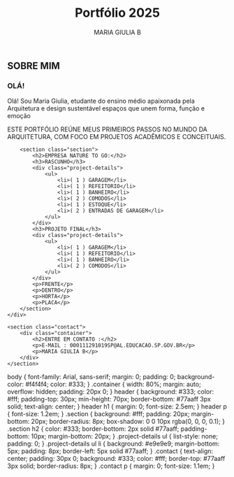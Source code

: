 <!DOCTYPE html>
<html lang="pt-BR">
<head>
    <meta charset="UTF-8">
    <meta name="viewport" content="width=device-width, initial-scale=1.0">
    <title>Portfólio - Maria Giulia B</title>
    <link rel="stylesheet" href="style.css"> </head>
<body>
    <header>
        <div class="container">
            <h1>Portfólio 2025</h1> 
            <p>MARIA GIULIA B</p> 
        </div>
    </header>
    <div class="container">
        <section class="section">
            <h2>SOBRE MIM</h2> 
            <h3>OLÁ!</h3> 
            <p> Olá! Sou Maria Giulia, etudante do ensino médio apaixonada pela Arquitetura e design sustentável espaços que unem forma, função e emoção</p> 
            <p>ESTE PORTFÓLIO REÚNE MEUS PRIMEIROS PASSOS NO MUNDO DA ARQUITETURA, COM FOCO EM PROJETOS ACADÊMICOS E CONCEITUAIS.</p> 
        </section>

        <section class="section">
            <h2>EMPRESA NATURE TO GO:</h2> 
            <h3>RASCUNHO</h3> 
            <div class="project-details">
                <ul>
                    <li>( 1 ) GARAGEM</li> 
                    <li>( 1 ) REFEITORIO</li> 
                    <li>( 1 ) BANHEIRO</li> 
                    <li>( 2 ) COMODOS</li> 
                    <li>( 1 ) ESTOQUE</li> 
                    <li>( 2 ) ENTRADAS DE GARAGEM</li> 
                </ul>
            </div>
            <h3>PROJETO FINAL</h3> 
            <div class="project-details">
                <ul>
                    <li>( 1 ) GARAGEM</li> 
                    <li>( 1 ) REFEITORIO</li> 
                    <li>( 1 ) BANHEIRO</li> 
                    <li>( 2 ) COMODOS</li> 
                </ul>
            </div>
            <p>FRENTE</p> 
            <p>DENTRO</p> 
            <p>HORTA</p> 
            <p>PLACA</p> 
        </section>
    </div>

    <section class="contact">
        <div class="container">
            <h2>ENTRE EM CONTATO :</h2> 
            <p>E-MAIL : 000111291019SP@AL.EDUCACAO.SP.GOV.BR</p> 
            <p>MARIA GIULIA B</p> 
        </div>
    </section>
</body>
</html>
body {
    font-family: Arial, sans-serif;
    margin: 0;
    padding: 0;
    background-color: #f4f4f4;
    color: #333;
}
.container {
    width: 80%;
    margin: auto;
    overflow: hidden;
    padding: 20px 0;
}
header {
    background: #333;
    color: #fff;
    padding-top: 30px;
    min-height: 70px;
    border-bottom: #77aaff 3px solid;
    text-align: center;
}
header h1 {
    margin: 0;
    font-size: 2.5em;
}
header p {
    font-size: 1.2em;
}
.section {
    background: #fff;
    padding: 20px;
    margin-bottom: 20px;
    border-radius: 8px;
    box-shadow: 0 0 10px rgba(0, 0, 0, 0.1);
}
.section h2 {
    color: #333;
    border-bottom: 2px solid #77aaff;
    padding-bottom: 10px;
    margin-bottom: 20px;
}
.project-details ul {
    list-style: none;
    padding: 0;
}
.project-details ul li {
    background: #e9e9e9;
    margin-bottom: 5px;
    padding: 8px;
    border-left: 5px solid #77aaff;
}
.contact {
    text-align: center;
    padding: 30px 0;
    background: #333;
    color: #fff;
    border-top: #77aaff 3px solid;
    border-radius: 8px;
}
.contact p {
    margin: 0;
    font-size: 1.1em;
}
